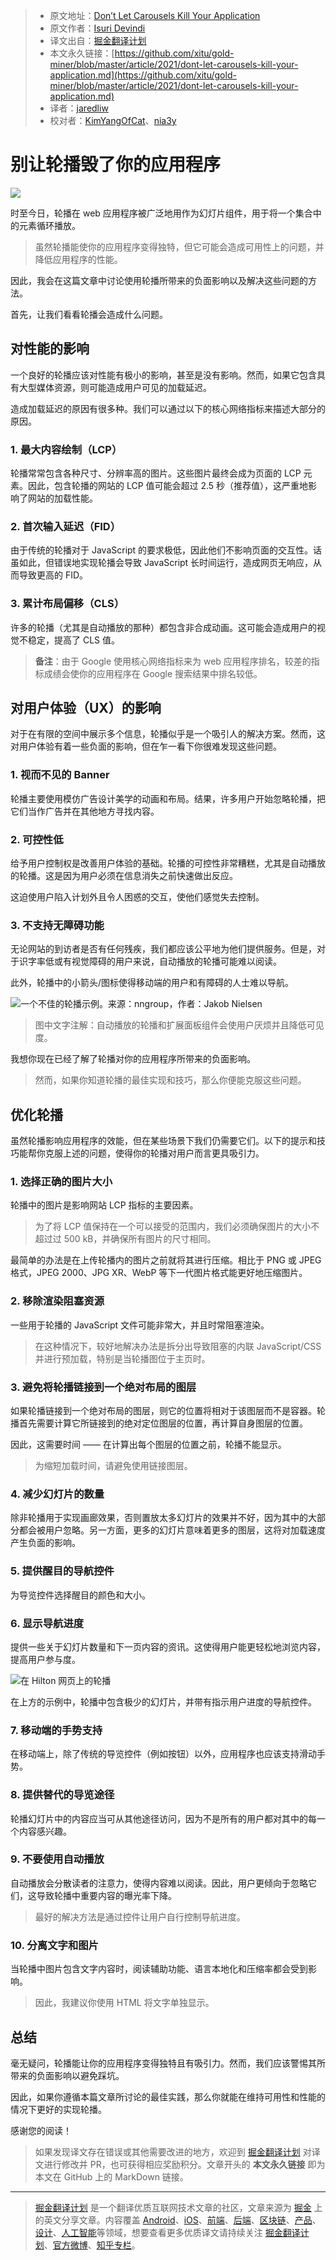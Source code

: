 > * 原文地址：[Don’t Let Carousels Kill Your Application](https://blog.bitsrc.io/dont-let-carousels-kill-your-application-ba5ce27f6d10)
> * 原文作者：[Isuri Devindi](https://medium.com/@isuridevindi)
> * 译文出自：[掘金翻译计划](https://github.com/xitu/gold-miner)
> * 本文永久链接：[https://github.com/xitu/gold-miner/blob/master/article/2021/dont-let-carousels-kill-your-application.md](https://github.com/xitu/gold-miner/blob/master/article/2021/dont-let-carousels-kill-your-application.md)
> * 译者：[jaredliw](https://github.com/jaredliw)
> * 校对者：[KimYangOfCat](https://github.com/KimYangOfCat)、[nia3y](https://github.com/nia3y)

# 别让轮播毁了你的应用程序

![](https://cdn-images-1.medium.com/max/5760/1*hRv4pMYj7sioqL2FJ2Ww8w.jpeg)

时至今日，轮播在 web 应用程序被广泛地用作为幻灯片组件，用于将一个集合中的元素循环播放。

> 虽然轮播能使你的应用程序变得独特，但它可能会造成可用性上的问题，并降低应用程序的性能。

因此，我会在这篇文章中讨论使用轮播所带来的负面影响以及解决这些问题的方法。

首先，让我们看看轮播会造成什么问题。

## 对性能的影响

一个良好的轮播应该对性能有极小的影响，甚至是没有影响。然而，如果它包含具有大型媒体资源，则可能造成用户可见的加载延迟。

造成加载延迟的原因有很多种。我们可以通过以下的核心网络指标来描述大部分的原因。

### 1. 最大内容绘制（LCP）

轮播常常包含各种尺寸、分辨率高的图片。这些图片最终会成为页面的 LCP 元素。因此，包含轮播的网站的 LCP 值可能会超过 2.5 秒（推荐值），这严重地影响了网站的加载性能。

### 2. 首次输入延迟（FID）

由于传统的轮播对于 JavaScript 的要求极低，因此他们不影响页面的交互性。话虽如此，但错误地实现轮播会导致 JavaScript 长时间运行，造成网页无响应，从而导致更高的 FID。

### 3. 累计布局偏移（CLS）

许多的轮播（尤其是自动播放的那种）都包含非合成动画。这可能会造成用户的视觉不稳定，提高了 CLS 值。

> **备注**：由于 Google 使用核心网络指标来为 web 应用程序排名，较差的指标成绩会使你的应用程序在 Google 搜索结果中排名较低。

## 对用户体验（UX）的影响

对于在有限的空间中展示多个信息，轮播似乎是一个吸引人的解决方案。然而，这对用户体验有着一些负面的影响，但在乍一看下你很难发现这些问题。

### 1. 视而不见的 Banner

轮播主要使用模仿广告设计美学的动画和布局。结果，许多用户开始忽略轮播，把它们当作广告并在其他地方寻找内容。

### 2. 可控性低

给予用户控制权是改善用户体验的基础。轮播的可控性非常糟糕，尤其是自动播放的轮播。这是因为用户必须在信息消失之前快速做出反应。

这迫使用户陷入计划外且令人困惑的交互，使他们感觉失去控制。

### 3. 不支持无障碍功能

无论网站的到访者是否有任何残疾，我们都应该公平地为他们提供服务。但是，对于识字率低或有视觉障碍的用户来说，自动播放的轮播可能难以阅读。

此外，轮播中的小箭头/图标使得移动端的用户和有障碍的人士难以导航。

![一个不佳的轮播示例。来源：[nngroup](https://www.nngroup.com/articles/auto-forwarding/)，作者：[Jakob Nielsen](https://www.nngroup.com/articles/author/jakob-nielsen/)](https://cdn-images-1.medium.com/max/3840/1*JKO7mieZ-6I_p84CI_obCw.png)

> 图中文字注解：自动播放的轮播和扩展面板组件会使用户厌烦并且降低可见度。

我想你现在已经了解了轮播对你的应用程序所带来的负面影响。

> 然而，如果你知道轮播的最佳实现和技巧，那么你便能克服这些问题。

## 优化轮播

虽然轮播影响应用程序的效能，但在某些场景下我们仍需要它们。以下的提示和技巧能帮你克服上述的问题，使得你的轮播对用户而言更具吸引力。

### 1. 选择正确的图片大小

轮播中的图片是影响网站 LCP 指标的主要因素。

> 为了将 LCP 值保持在一个可以接受的范围内，我们必须确保图片的大小不超过过 500 kB，并确保所有图片的尺寸相同。

最简单的办法是在上传轮播内的图片之前就将其进行压缩。相比于 PNG 或 JPEG 格式，JPEG 2000、JPG XR、WebP 等下一代图片格式能更好地压缩图片。

### 2. 移除渲染阻塞资源

一些用于轮播的 JavaScript 文件可能非常大，并且时常阻塞渲染。

> 在这种情况下，较好地解决办法是拆分出导致阻塞的内联 JavaScript/CSS 并进行预加载，特别是当轮播图位于主页时。

### 3. 避免将轮播链接到一个绝对布局的图层

如果轮播链接到一个绝对布局的图层，则它的位置将相对于该图层而不是容器。轮播首先需要计算它所链接到的绝对定位图层的位置，再计算自身图层的位置。

因此，这需要时间 —— 在计算出每个图层的位置之前，轮播不能显示。

> 为缩短加载时间，请避免使用链接图层。

### 4. 减少幻灯片的数量

除非轮播用于实现画廊效果，否则置放太多幻灯片的效果并不好，因为其中的大部分都会被用户忽略。另一方面，更多的幻灯片意味着更多的图层，这将对加载速度产生负面的影响。

### 5. 提供醒目的导航控件

为导览控件选择醒目的颜色和大小。

### 6. 显示导航进度

提供一些关于幻灯片数量和下一页内容的资讯。这使得用户能更轻松地浏览内容，提高用户参与度。

![在 [Hilton](https://www.hilton.com/en/) 网页上的轮播](https://cdn-images-1.medium.com/max/3786/1*B-yLIKw-RnEbHx8P7lYUcQ.png)

在上方的示例中，轮播中包含极少的幻灯片，并带有指示用户进度的导航控件。

### 7. 移动端的手势支持

在移动端上，除了传统的导览控件（例如按钮）以外，应用程序也应该支持滑动手势。

### 8. 提供替代的导览途径

轮播幻灯片中的内容应当可从其他途径访问，因为不是所有的用户都对其中的每一个内容感兴趣。

### 9. 不要使用自动播放

自动播放会分散读者的注意力，使得内容难以阅读。因此，用户更倾向于忽略它们，这导致轮播中重要内容的曝光率下降。

> 最好的解决方法是通过控件让用户自行控制导航进度。

### 10. 分离文字和图片

当轮播中图片包含文字内容时，阅读辅助功能、语言本地化和压缩率都会受到影响。

> 因此，我建议你使用 HTML 将文字单独显示。

## 总结

毫无疑问，轮播能让你的应用程序变得独特且有吸引力。然而，我们应该警惕其所带来的负面影响以避免踩坑。

因此，如果你遵循本篇文章所讨论的最佳实践，那么你就能在维持可用性和性能的情况下更好的实现轮播。

感谢您的阅读！

> 如果发现译文存在错误或其他需要改进的地方，欢迎到 [掘金翻译计划](https://github.com/xitu/gold-miner) 对译文进行修改并 PR，也可获得相应奖励积分。文章开头的 **本文永久链接** 即为本文在 GitHub 上的 MarkDown 链接。

---

> [掘金翻译计划](https://github.com/xitu/gold-miner) 是一个翻译优质互联网技术文章的社区，文章来源为 [掘金](https://juejin.im) 上的英文分享文章。内容覆盖 [Android](https://github.com/xitu/gold-miner#android)、[iOS](https://github.com/xitu/gold-miner#ios)、[前端](https://github.com/xitu/gold-miner#前端)、[后端](https://github.com/xitu/gold-miner#后端)、[区块链](https://github.com/xitu/gold-miner#区块链)、[产品](https://github.com/xitu/gold-miner#产品)、[设计](https://github.com/xitu/gold-miner#设计)、[人工智能](https://github.com/xitu/gold-miner#人工智能)等领域，想要查看更多优质译文请持续关注 [掘金翻译计划](https://github.com/xitu/gold-miner)、[官方微博](http://weibo.com/juejinfanyi)、[知乎专栏](https://zhuanlan.zhihu.com/juejinfanyi)。
